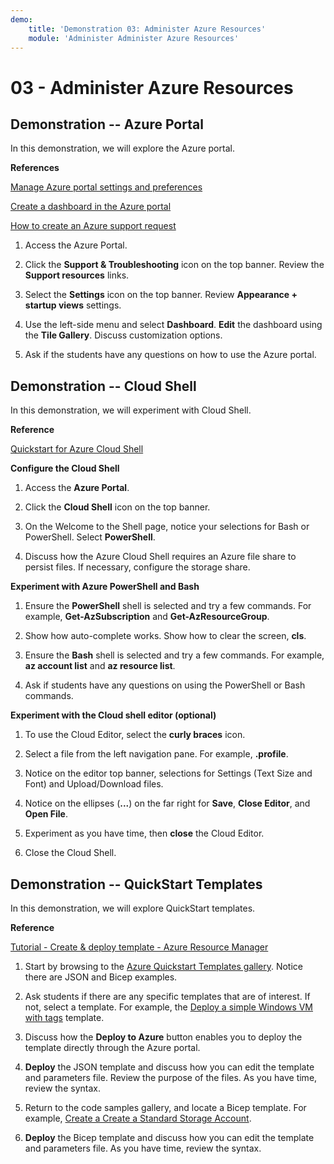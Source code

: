 ```yaml
---
demo:
    title: 'Demonstration 03: Administer Azure Resources'
    module: 'Administer Administer Azure Resources'
---
```

# 03 - Administer Azure Resources

## Demonstration -- Azure Portal

In this demonstration, we will explore the Azure portal.

**References**

[Manage Azure portal settings and preferences](https://docs.microsoft.com/azure/azure-portal/set-preferences)

[Create a dashboard in the Azure portal](https://docs.microsoft.com/azure/azure-portal/azure-portal-dashboards)

[How to create an Azure support request](https://docs.microsoft.com/azure/azure-portal/supportability/how-to-create-azure-support-request)

1. Access the Azure Portal.

1. Click the **Support & Troubleshooting** icon on the top banner. Review the **Support resources** links. 

1. Select the **Settings** icon on the top banner. Review **Appearance + startup views** settings. 

1. Use the left-side menu and select **Dashboard**. **Edit** the dashboard using the **Tile Gallery**. Discuss customization options. 

1. Ask if the students have any questions on how to use the Azure portal. 

## Demonstration -- Cloud Shell

In this demonstration, we will experiment with Cloud Shell.

**Reference**

[Quickstart for Azure Cloud Shell](https://learn.microsoft.com/en-us/azure/cloud-shell/quickstart?tabs=azurecli)

**Configure the Cloud Shell**

1.  Access the **Azure Portal**.

1.  Click the **Cloud Shell** icon on the top banner.

1.  On the Welcome to the Shell page, notice your selections for Bash or PowerShell. Select **PowerShell**.

1.  Discuss how the Azure Cloud Shell requires an Azure file share to persist files. If necessary, configure the storage share. 

**Experiment with Azure PowerShell and Bash**

1. Ensure the **PowerShell** shell is selected and try a few commands. For example, **Get-AzSubscription** and **Get-AzResourceGroup**.

1. Show how auto-complete works. Show how to clear the screen, **cls**. 

1. Ensure the **Bash** shell is selected and try a few commands. For example, **az account list** and **az resource list**.

1. Ask if students have any questions on using the PowerShell or Bash commands. 

**Experiment with the Cloud shell editor (optional)**

1. To use the Cloud Editor, select the **curly braces** icon.

1. Select a file from the left navigation pane. For example, **.profile**.

1. Notice on the editor top banner, selections for Settings (Text Size and Font) and Upload/Download files.

1. Notice on the ellipses (**\...**) on the far right for **Save**, **Close Editor**, and **Open File**.

1. Experiment as you have time, then **close** the Cloud Editor.

1. Close the Cloud Shell.

## Demonstration -- QuickStart Templates

In this demonstration, we will explore QuickStart templates.

**Reference**

[Tutorial - Create & deploy template - Azure Resource Manager](https://docs.microsoft.com/en-us/azure/azure-resource-manager/templates/template-tutorial-create-first-template?tabs=azure-powershell)

1. Start by browsing to the [Azure Quickstart Templates gallery](https://learn.microsoft.com/en-us/samples/browse/?expanded=azure&products=azure-resource-manager). Notice there are JSON and Bicep examples. 

1. Ask students if there are any specific templates that are of interest. If not, select a template. For example, the [Deploy a simple Windows VM with tags](https://learn.microsoft.com/en-us/samples/azure/azure-quickstart-templates/vm-tags/) template.

1. Discuss how the **Deploy to Azure** button enables you to deploy the template directly through the Azure portal.

1. **Deploy** the JSON template and discuss how you can edit the template and parameters file. Review the purpose of the files. As you have time, review the syntax. 

1. Return to the code samples gallery, and locate a Bicep template. For example, [Create a Create a Standard Storage Account](https://learn.microsoft.com/en-us/samples/azure/azure-quickstart-templates/storage-account-create/). 

1. **Deploy** the Bicep template and discuss how you can edit the template and parameters file. As you have time, review the syntax. 
